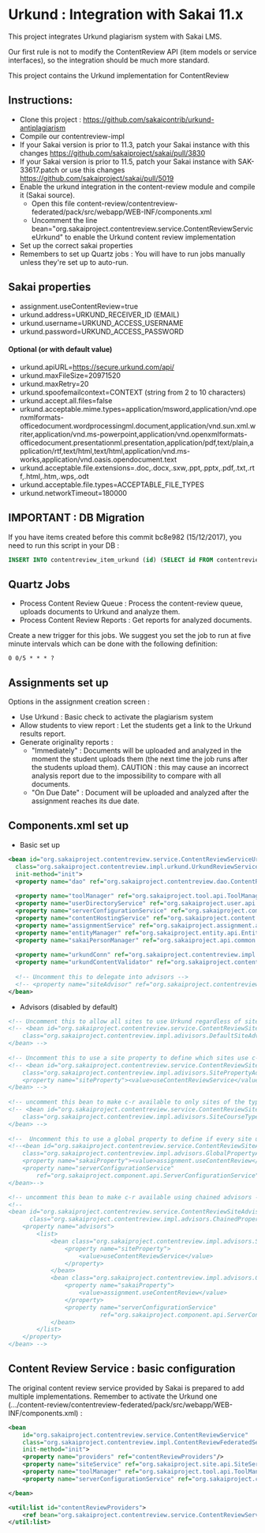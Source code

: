 # Urkund : Integration with Sakai 11.x

This project integrates Urkund plagiarism system with Sakai LMS.

Our first rule is not to modify the ContentReview API (item models or service interfaces), so the integration should be much more standard.

This project contains the Urkund implementation for ContentReview


## Instructions:

- Clone this project : https://github.com/sakaicontrib/urkund-antiplagiarism
- Compile our contentreview-impl
- If your Sakai version is prior to 11.3, patch your Sakai instance with this changes https://github.com/sakaiproject/sakai/pull/3830
- If your Sakai version is prior to 11.5, patch your Sakai instance with SAK-33617.patch or use this changes https://github.com/sakaiproject/sakai/pull/5019
- Enable the urkund integration in the content-review module and compile it (Sakai source).
  - Open this file content-review/contentreview-federated/pack/src/webapp/WEB-INF/components.xml
  - Uncomment the line bean="org.sakaiproject.contentreview.service.ContentReviewServiceUrkund" to enable the Urkund content review implementation
- Set up the correct sakai properties
- Remembers to set up Quartz jobs : You will have to run jobs manually unless they're set up to auto-run.

## Sakai properties

- assignment.useContentReview=true
- urkund.address=URKUND_RECEIVER_ID (EMAIL)
- urkund.username=URKUND_ACCESS_USERNAME
- urkund.password=URKUND_ACCESS_PASSWORD

#### Optional  (or with default value)
  - urkund.apiURL=https://secure.urkund.com/api/
  - urkund.maxFileSize=20971520
  - urkund.maxRetry=20
  - urkund.spoofemailcontext=CONTEXT (string from 2 to 10 characters)
  - urkund.accept.all.files=false
  - urkund.acceptable.mime.types=application/msword,application/vnd.openxmlformats-officedocument.wordprocessingml.document,application/vnd.sun.xml.writer,application/vnd.ms-powerpoint,application/vnd.openxmlformats-officedocument.presentationml.presentation,application/pdf,text/plain,application/rtf,text/html,text/html,application/vnd.ms-works,application/vnd.oasis.opendocument.text
  - urkund.acceptable.file.extensions=.doc,.docx,.sxw,.ppt,.pptx,.pdf,.txt,.rtf,.html,.htm,.wps,.odt
  - urkund.acceptable.file.types=ACCEPTABLE_FILE_TYPES
  - urkund.networkTimeout=180000

## IMPORTANT : DB Migration
If you have items created before this commit bc8e982 (15/12/2017), you need to run this script in your DB :
```sql
INSERT INTO contentreview_item_urkund (id) (SELECT id FROM contentreview_item ci WHERE NOT EXISTS (SELECT * FROM contentreview_item_urkund ciu WHERE ci.id = ciu.id));
```

## Quartz Jobs

- Process Content Review Queue : Process the content-review queue, uploads documents to Urkund and analyze them.
- Process Content Review Reports : Get reports for analyzed documents.

Create a new trigger for this jobs. We suggest you set the job to run at five minute intervals which can be done with the following definition:
```
0 0/5 * * * ?
```

## Assignments set up

Options in the assignment creation screen : 
- Use Urkund : Basic check to activate the plagiarism system
- Allow students to view report : Let the students get a link to the Urkund results report.
- Generate originality reports : 
  * "Immediately" : Documents will be uploaded and analyzed in the moment the student uploads them (the next time the job runs after the students upload them). CAUTION : this may cause an incorrect analysis report due to the impossibility to compare with all documents.
  * "On Due Date" : Document will be uploaded and analyzed after the assignment reaches its due date.

## Components.xml set up
* Basic set up
```xml
<bean id="org.sakaiproject.contentreview.service.ContentReviewServiceUrkund"
  class="org.sakaiproject.contentreview.impl.urkund.UrkundReviewServiceImpl"
  init-method="init">
  <property name="dao" ref="org.sakaiproject.contentreview.dao.ContentReviewDao" />
  
  <property name="toolManager" ref="org.sakaiproject.tool.api.ToolManager" />
  <property name="userDirectoryService" ref="org.sakaiproject.user.api.UserDirectoryService" />
  <property name="serverConfigurationService" ref="org.sakaiproject.component.api.ServerConfigurationService" />
  <property name="contentHostingService" ref="org.sakaiproject.content.api.ContentHostingService" />
  <property name="assignmentService" ref="org.sakaiproject.assignment.api.AssignmentService" />
  <property name="entityManager" ref="org.sakaiproject.entity.api.EntityManager" />
  <property name="sakaiPersonManager" ref="org.sakaiproject.api.common.edu.person.SakaiPersonManager" />
  
  <property name="urkundConn" ref="org.sakaiproject.contentreview.impl.urkund.UrkundAccountConnection" />
  <property name="urkundContentValidator" ref="org.sakaiproject.contentreview.impl.urkund.UrkundContentValidator" />
    
  <!-- Uncomment this to delegate into advisors -->
  <!-- <property name="siteAdvisor" ref="org.sakaiproject.contentreview.service.ContentReviewSiteAdvisor" /> -->
</bean>
```

* Advisors (disabled by default)
```xml
<!-- Uncomment this to allow all sites to use Urkund regardless of site, type, or property -->
<!-- <bean id="org.sakaiproject.contentreview.service.ContentReviewSiteAdvisor" 
	class="org.sakaiproject.contentreview.impl.adivisors.DefaultSiteAdvisor"> 
</bean> -->
	
<!-- Uncomment this to use a site property to define which sites use c-r -->
<!-- <bean id="org.sakaiproject.contentreview.service.ContentReviewSiteAdvisor" 
	class="org.sakaiproject.contentreview.impl.adivisors.SitePropertyAdvisor"> 
	<property name="siteProperty"><value>useContentReviewService</value></property> 
</bean> -->
	
<!-- uncomment this bean to make c-r available to only sites of the type course -->
<!-- <bean id="org.sakaiproject.contentreview.service.ContentReviewSiteAdvisor" 
	class="org.sakaiproject.contentreview.impl.adivisors.SiteCourseTypeAdvisor"> 
</bean> -->
	
<!--  Uncomment this to use a global property to define if every site uses c-r -->
<!--<bean id="org.sakaiproject.contentreview.service.ContentReviewSiteAdvisor" 
	class="org.sakaiproject.contentreview.impl.advisors.GlobalPropertyAdvisor">
	<property name="sakaiProperty"><value>assignment.useContentReview</value></property>
	<property name="serverConfigurationService"
		ref="org.sakaiproject.component.api.ServerConfigurationService" />
</bean>-->

<!-- uncomment this bean to make c-r available using chained advisors -->
<!--
<bean id="org.sakaiproject.contentreview.service.ContentReviewSiteAdvisor"
	  class="org.sakaiproject.contentreview.impl.advisors.ChainedPropertyAdvisor">
	<property name="advisors">
		<list>
			<bean class="org.sakaiproject.contentreview.impl.advisors.SitePropertyAdvisor">
				<property name="siteProperty">
					<value>useContentReviewService</value>
				</property>
			</bean>
			<bean class="org.sakaiproject.contentreview.impl.advisors.GlobalPropertyAdvisor">
				<property name="sakaiProperty">
					<value>assignment.useContentReview</value>
				</property>
				<property name="serverConfigurationService"
						  ref="org.sakaiproject.component.api.ServerConfigurationService"/>
			</bean>
		</list>
	</property>
</bean> -->
```
## Content Review Service : basic configuration

The original content review service provided by Sakai is prepared to add multiple implementations. Remember to activate the Urkund one (.../content-review/contentreview-federated/pack/src/webapp/WEB-INF/components.xml) :

```xml
<bean
    id="org.sakaiproject.contentreview.service.ContentReviewService"
    class="org.sakaiproject.contentreview.impl.ContentReviewFederatedServiceImpl"
    init-method="init">
    <property name="providers" ref="contentReviewProviders"/>
    <property name="siteService" ref="org.sakaiproject.site.api.SiteService"/>
    <property name="toolManager" ref="org.sakaiproject.tool.api.ToolManager"/>
    <property name="serverConfigurationService" ref="org.sakaiproject.component.api.ServerConfigurationService" />

</bean>

<util:list id="contentReviewProviders">
    <ref bean="org.sakaiproject.contentreview.service.ContentReviewServiceUrkund"/>
</util:list>
```


